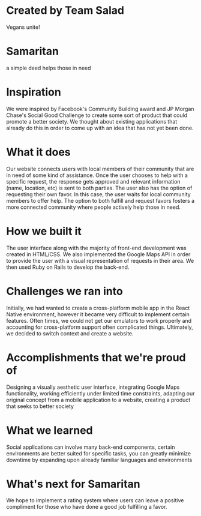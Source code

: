 # Created by Team Salad
Vegans unite!


# Samaritan
a simple deed helps those in need

# Inspiration
We were inspired by Facebook's Community Building award and JP Morgan Chase's Social Good Challenge to create some sort of product that could promote a better society. We thought about existing applications that already do this in order to come up with an idea that has not yet been done.

# What it does
Our website connects users with local members of their community that are in need of some kind of assistance. Once the user chooses to help with a specific request, the response gets approved and relevant information (name, location, etc) is sent to both parties. The user also has the option of requesting their own favor. In this case, the user waits for local community members to offer help. The option to both fulfill and request favors fosters a more connected community where people actively help those in need.

# How we built it
The user interface along with the majority of front-end development was created in HTML/CSS. We also implemented the Google Maps API in order to provide the user with a visual representation of requests in their area. We then used Ruby on Rails to develop the back-end.

# Challenges we ran into
Initially, we had wanted to create a cross-platform mobile app in the React Native environment, however it became very difficult to implement certain features. Often times, we could not get our emulators to work properly and accounting for cross-platform support often complicated things. Ultimately, we decided to switch context and create a website.

# Accomplishments that we're proud of
Designing a visually aesthetic user interface, integrating Google Maps functionality, working efficiently under limited time constraints, adapting our original concept from a mobile application to a website, creating a product that seeks to better society

# What we learned
Social applications can involve many back-end components, certain environments are better suited for specific tasks, you can greatly minimize downtime by expanding upon already familiar languages and environments

# What's next for Samaritan
We hope to implement a rating system where users can leave a positive compliment for those who have done a good job fulfilling a favor.
